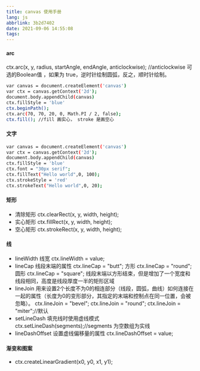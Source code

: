 ```yaml
---
title: canvas 使用手册
lang: js
abbrlink: 3b2d7402
date: 2021-09-06 14:55:08
tags:
---
```



#### arc 
  ctx.arc(x, y, radius, startAngle, endAngle, anticlockwise); //anticlockwise 可选的Boolean值 ，如果为 true，逆时针绘制圆弧，反之，顺时针绘制。 

```bash
var canvas = document.createElement('canvas')
var ctx = canvas.getContext('2d');
document.body.appendChild(canvas)
ctx.fillStyle = 'blue'
ctx.beginPath();
ctx.arc(70, 70, 20, 0, Math.PI / 2, false);
ctx.fill(); //fill 画实心， stroke 是画空心
```

#### 文字
```bash
var canvas = document.createElement('canvas')
var ctx = canvas.getContext('2d');
document.body.appendChild(canvas)
ctx.fillStyle = 'blue'
ctx.font = "30px serif";
ctx.fillText("Hello world",0, 100);
ctx.strokeStyle = 'red'
ctx.strokeText("Hello world",0, 20);
````

#### 矩形
+ 清除矩形
  ctx.clearRect(x, y, width, height);
+ 实心矩形
  ctx.fillRect(x, y, width, height);
+ 空心矩形
  ctx.strokeRect(x, y, width, height);

#### 线
+ lineWidth 线宽
  ctx.lineWidth = value;
+ lineCap 线段末端的属性
  ctx.lineCap = "butt"; 方形
  ctx.lineCap = "round"; 圆形
  ctx.lineCap = "square"; 线段末端以方形结束，但是增加了一个宽度和线段相同，高度是线段厚度一半的矩形区域
+ lineJoin 用来设置2个长度不为0的相连部分（线段，圆弧，曲线）如何连接在一起的属性（长度为0的变形部分，其指定的末端和控制点在同一位置，会被忽略）。
  ctx.lineJoin = "bevel";
  ctx.lineJoin = "round";
  ctx.lineJoin = "miter";//默认
+ setLineDash 填充线时使用虚线模式
  ctx.setLineDash(segments);//segments 为空数组为实线
+ lineDashOffset 设置虚线偏移量的属性
  ctx.lineDashOffset = value;

#### 渐变和图案
+ ctx.createLinearGradient(x0, y0, x1, y1);